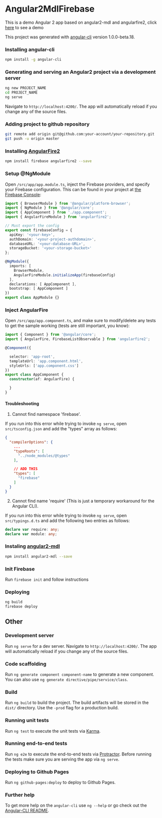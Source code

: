 # Angular2MdlFirebase

This is a demo Angular 2 app based on angular2-mdl and angularfire2, click [here](https://angular2-mdl-firebase.firebaseapp.com/) to see a demo

This project was generated with [angular-cli](https://github.com/angular/angular-cli) version 1.0.0-beta.18.

### Installing angular-cli

```bash
npm install -g angular-cli
```

### Generating and serving an Angular2 project via a development server

```bash
ng new PROJECT_NAME
cd PROJECT_NAME
ng serve
```
Navigate to `http://localhost:4200/`. The app will automatically reload if you change any of the source files.

### Adding project to github repository

```bash
git remote add origin git@github.com:your-account/your-repository.git
git push -u origin master
```

### Installing [AngularFire2](https://github.com/angular/angularfire2)
```bash
npm install firebase angularfire2 --save
```

### Setup @NgModule

Open `/src/app/app.module.ts`, inject the Firebase providers, and specify your Firebase configuration.
This can be found in your project at [the Firebase Console](https://console.firebase.google.com):

```ts
import { BrowserModule } from '@angular/platform-browser';
import { NgModule } from '@angular/core';
import { AppComponent } from './app.component';
import { AngularFireModule } from 'angularfire2';

// Must export the config
export const firebaseConfig = {
  apiKey: '<your-key>',
  authDomain: '<your-project-authdomain>',
  databaseURL: '<your-database-URL>',
  storageBucket: '<your-storage-bucket>'
};

@NgModule({
  imports: [
    BrowserModule,
    AngularFireModule.initializeApp(firebaseConfig)
  ],
  declarations: [ AppComponent ],
  bootstrap: [ AppComponent ]
})
export class AppModule {}
```

### Inject AngularFire

Open `/src/app/app.component.ts`, and make sure to modify/delete any tests to get the sample working (tests are still important, you know):

```ts
import { Component } from '@angular/core';
import { AngularFire, FirebaseListObservable } from 'angularfire2';

@Component({

  selector: 'app-root',
  templateUrl: 'app.component.html',
  styleUrls: ['app.component.css']
})
export class AppComponent {
  constructor(af: AngularFire) {

  }
}

```

#### Troubleshooting

1. Cannot find namespace 'firebase'.

If you run into this error while trying to invoke `ng serve`, open `src/tsconfig.json` and add the "types" array as follows:

```json
{
  "compilerOptions": {
    ...
    "typeRoots": [
      "../node_modules/@types"
    ],

    // ADD THIS
    "types": [
      "firebase"
    ]
  }
}
```

2. Cannot find name 'require' (This is just a temporary workaround for the Angular CLI).

If you run into this error while trying to invoke `ng serve`, open `src/typings.d.ts` and add the following two entries as follows:

```ts
declare var require: any;
declare var module: any;
```

### Instaling [angular2-mdl](https://github.com/mseemann/angular2-mdl)

```bash
npm install angular2-mdl --save
```

### Init Firebase

Run `firebase init` and follow instructions

### Deploying

```bash
ng build
firebase deploy
```




## Other

### Development server
Run `ng serve` for a dev server. Navigate to `http://localhost:4200/`. The app will automatically reload if you change any of the source files.

### Code scaffolding

Run `ng generate component component-name` to generate a new component. You can also use `ng generate directive/pipe/service/class`.

### Build

Run `ng build` to build the project. The build artifacts will be stored in the `dist/` directory. Use the `-prod` flag for a production build.

### Running unit tests

Run `ng test` to execute the unit tests via [Karma](https://karma-runner.github.io).

### Running end-to-end tests

Run `ng e2e` to execute the end-to-end tests via [Protractor](http://www.protractortest.org/).
Before running the tests make sure you are serving the app via `ng serve`.

### Deploying to Github Pages

Run `ng github-pages:deploy` to deploy to Github Pages.

### Further help

To get more help on the `angular-cli` use `ng --help` or go check out the [Angular-CLI README](https://github.com/angular/angular-cli/blob/master/README.md).
